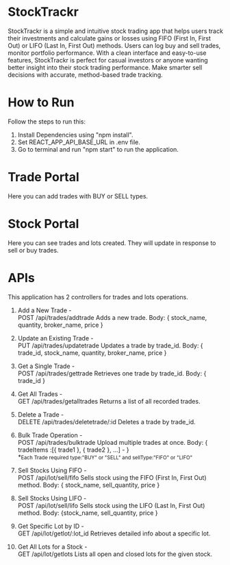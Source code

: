 # StockTrackr

StockTrackr is a simple and intuitive stock trading app that helps users track their investments and calculate gains or losses using FIFO (First In, First Out) or LIFO (Last In, First Out) methods. Users can log buy and sell trades, monitor portfolio performance. With a clean interface and easy-to-use features, StockTrackr is perfect for casual investors or anyone wanting better insight into their stock trading performance. Make smarter sell decisions with accurate, method-based trade tracking.

# How to Run

Follow the steps to run this:
1. Install Dependencies using "npm install".
2. Set REACT_APP_API_BASE_URL in .env file.
3. Go to terminal and run "npm start" to run the application.

# Trade Portal
Here you can add trades with BUY or SELL types.

# Stock Portal
Here you can see trades and lots created. They will update in response to sell or buy trades.

# APIs

This application has 2 controllers for trades and lots operations.

1. Add a New Trade - <br/>
POST /api/trades/addtrade
Adds a new trade.
Body: { stock_name, quantity, broker_name, price  }

2. Update an Existing Trade - <br/>
PUT /api/trades/updatetrade
Updates a trade by trade_id.
Body: { trade_id, stock_name, quantity, broker_name, price }

3. Get a Single Trade - <br/>
POST /api/trades/gettrade
Retrieves one trade by trade_id.
Body: { trade_id }

4. Get All Trades - <br/>
GET /api/trades/getalltrades
Returns a list of all recorded trades.

5. Delete a Trade - <br/>
DELETE /api/trades/deletetrade/:id
Deletes a trade by trade_id.

6. Bulk Trade Operation - <br/>
POST /api/trades/bulktrade
Upload multiple trades at once.
Body: { tradeItems :[{ trade1 }, { trade2 }, ...] -  }<br/>
*<small>Each Trade required type:"BUY" or "SELL" and sellType:"FIFO" or "LIFO"</small>

7. Sell Stocks Using FIFO - <br/>
POST /api/lot/sell/fifo
Sells stock using the FIFO (First In, First Out) method.
Body: { stock_name, sell_quantity, price }

8. Sell Stocks Using LIFO - <br/>
POST /api/lot/sell/lifo
Sells stock using the LIFO (Last In, First Out) method.
Body: {stock_name, sell_quantity, price }

9. Get Specific Lot by ID - <br/>
GET /api/lot/getlot/:lot_id
Retrieves detailed info about a specific lot.

10. Get All Lots for a Stock - <br/>
GET /api/lot/getlots
Lists all open and closed lots for the given stock.

